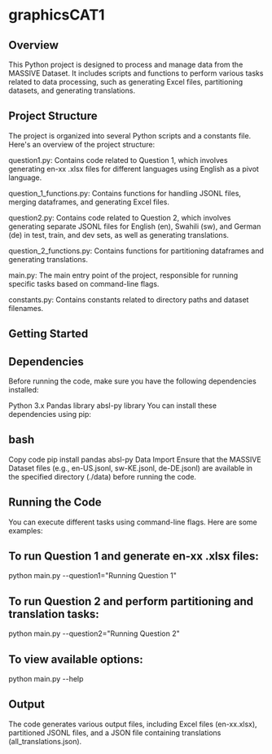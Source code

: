 # graphicsCAT1

## Overview
This Python project is designed to process and manage data from the MASSIVE Dataset. It includes scripts and functions to perform various tasks related to data processing, such as generating Excel files, partitioning datasets, and generating translations.

## Project Structure
The project is organized into several Python scripts and a constants file. Here's an overview of the project structure:

question1.py: Contains code related to Question 1, which involves generating en-xx .xlsx files for different languages using English as a pivot language.

question_1_functions.py: Contains functions for handling JSONL files, merging dataframes, and generating Excel files.

question2.py: Contains code related to Question 2, which involves generating separate JSONL files for English (en), Swahili (sw), and German (de) in test, train, and dev sets, as well as generating translations.

question_2_functions.py: Contains functions for partitioning dataframes and generating translations.

main.py: The main entry point of the project, responsible for running specific tasks based on command-line flags.

constants.py: Contains constants related to directory paths and dataset filenames.

## Getting Started
## Dependencies
Before running the code, make sure you have the following dependencies installed:

Python 3.x
Pandas library
absl-py library
You can install these dependencies using pip:

## bash
Copy code
pip install pandas absl-py
Data Import
Ensure that the MASSIVE Dataset files (e.g., en-US.jsonl, sw-KE.jsonl, de-DE.jsonl) are available in the specified directory (./data) before running the code.

## Running the Code
You can execute different tasks using command-line flags. Here are some examples:

## To run Question 1 and generate en-xx .xlsx files:

python main.py --question1="Running Question 1"
## To run Question 2 and perform partitioning and translation tasks:
python main.py --question2="Running Question 2"
## To view available options:

python main.py --help
## Output
The code generates various output files, including Excel files (en-xx.xlsx), partitioned JSONL files, and a JSON file containing translations (all_translations.json).
